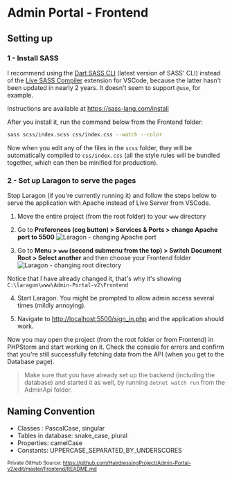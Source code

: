 # Admin Portal - Frontend

## Setting up
### 1 - Install SASS
I recommend using the [Dart SASS CLI](https://sass-lang.com/documentation/cli/dart-sass "Dart SASS") (latest version of SASS' CLI) instead of the [Live SASS Compiler](https://github.com/ritwickdey/vscode-live-sass-compiler "Live SASS Compiler") extension for VSCode, because the latter hasn't been updated in nearly 2 years. It doesn't seem to support `@use`, for example.

Instructions are available at https://sass-lang.com/install

After you install it, run the command below from the Frontend folder:

```bash
sass scss/index.scss css/index.css --watch --color
```

Now when you edit any of the files in the `scss` folder, they will be automatically compiled to `css/index.css` (all the style rules will be bundled together, which can then be minified for production).

### 2 - Set up Laragon to serve the pages
Stop Laragon (if you're currently running it) and follow the steps below to serve the application with Apache instead of Live Server from VSCode.

1. Move the entire project (from the root folder) to your `www` directory 
2. Go to __Preferences (cog button) > Services & Ports > change Apache port to 5500__
![Laragon - changing Apache port](https://i.imgur.com/WQuyIs4.png "Changing Apache port")

3. Go to __Menu > `www` (second submenu from the top) > Switch Document Root > Select another__ and then choose your Frontend folder
![Laragon - changing root directory](https://i.imgur.com/NlbJoO1.png "Changing root directory")

Notice that I have already changed it, that's why it's showing `C:\laragon\www\Admin-Portal-v2\Frontend`

4. Start Laragon. You might be prompted to allow admin access several times (mildly annoying).

5. Navigate to [http://localhost:5500/sign_in.php](http://localhost:5500/sign_in.php "Sign In") and the application should work.

Now you may open the project (from the root folder or from Frontend) in PHPStorm and start working on it. Check the console for errors and confirm that you're still successfully fetching data from the API (when you get to the Database page). 

> Make sure that you have already set up the backend (including the database) and started it as well, by running `dotnet watch run` from the AdminApi folder.

## Naming Convention
- Classes : PascalCase, singular
- Tables in database: snake_case, plural
- Properties: camelCase
- Constants: UPPERCASE_SEPARATED_BY_UNDERSCORES

<sup> Private GitHub Source: https://github.com/HairdressingProject/Admin-Portal-v2/edit/master/Frontend/README.md </sup>
